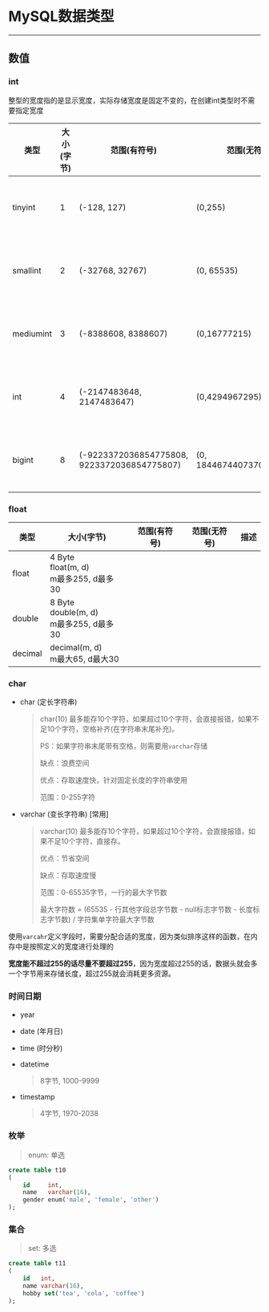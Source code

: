 # MySQL数据类型

___

## 数值

### int

整型的宽度指的是显示宽度，实际存储宽度是固定不变的，在创建int类型时不需要指定宽度

| 类型        | 大小(字节) | 范围(有符号)                                     | 范围(无符号)                   | 描述    |
|-----------|--------|---------------------------------------------|---------------------------|-------|
| tinyint   | 1      | (-128, 127)                                 | (0,255)                   | 很小的整数 |
| smallint  | 2      | (-32768, 32767)                             | (0, 65535)                | 极小的整数 |
| mediumint | 3      | (-8388608, 8388607)                         | (0,16777215)              | 一般的整数 |
| int       | 4      | (-2147483648, 2147483647)                   | (0,4294967295)            | 标准的整数 |
| bigint    | 8      | (-9223372036854775808, 9223372036854775807) | (0, 18446744073709551615) | 极大的整数 |

### float

| 类型      | 大小(字节)                                      | 范围(有符号) | 范围(无符号) | 描述 |
|---------|---------------------------------------------|---------|---------|----|
| float   | 4 Byte <br/>float(m, d) <br/>m最多255, d最多30  |         |         |    |
| double  | 8 Byte <br/>double(m, d) <br/>m最多255, d最多30 |         |         |    |
| decimal | decimal(m, d) <br/>m最大65, d最大30             |         |         |    |

### char

- char (定长字符串)
  > char(10) 最多能存10个字符，如果超过10个字符，会直接报错，如果不足10个字符，空格补齐(在字符串末尾补充)。
  >
  > PS：如果字符串末尾带有空格，则需要用`varchar`存储
  >
  > 缺点：浪费空间
  >
  > 优点：存取速度快，针对固定长度的字符串使用
  >
  > 范围：0-255字符

- varchar (变长字符串) [常用]
  > varchar(10) 最多能存10个字符，如果超过10个字符，会直接报错，如果不足10个字符，直接存。
  >
  > 优点：节省空间
  >
  > 缺点：存取速度慢
  >
  > 范围：0-65535字节，一行的最大字节数
  >
  > 最大字符数 = (65535 - 行其他字段总字节数 - null标志字节数 - 长度标志字节数) / 字符集单字符最大字节数

使用`varcahr`定义字段时，需要分配合适的宽度，因为类似排序这样的函数，在内存中是按照定义的宽度进行处理的

**宽度能不超过255的话尽量不要超过255**，因为宽度超过255的话，数据头就会多一个字节用来存储长度，超过255就会消耗更多资源。

### 时间日期

- year

- date (年月日)

- time (时分秒)

- datetime
  > 8字节, 1000-9999

- timestamp
  > 4字节, 1970-2038

### 枚举

> enum: 单选

```sql
create table t10
(
    id     int,
    name   varchar(16),
    gender enum('male', 'female', 'other')
);
```

### 集合

> set: 多选

```sql
create table t11
(
    id   int,
    name varchar(16),
    hobby set('tea', 'cola', 'coffee')
);
```